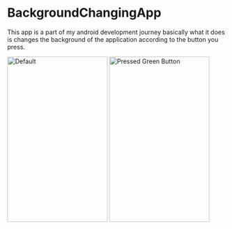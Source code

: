 # BackgroundChangingApp
This app is a part of my android development journey basically what it does is changes the background of the application according to the button you press.


<img src="https://user-images.githubusercontent.com/71398791/217309673-4cecb94c-c3ab-46d7-84c0-1435675e6aea.jpg" alt="Default" width="230" height="380"/>
<img src="https://user-images.githubusercontent.com/71398791/217309692-4e1c8cc5-faef-4f34-a54a-b353ba9f0c04.jpg" alt="Pressed Green Button" width="230" height="380"/>
